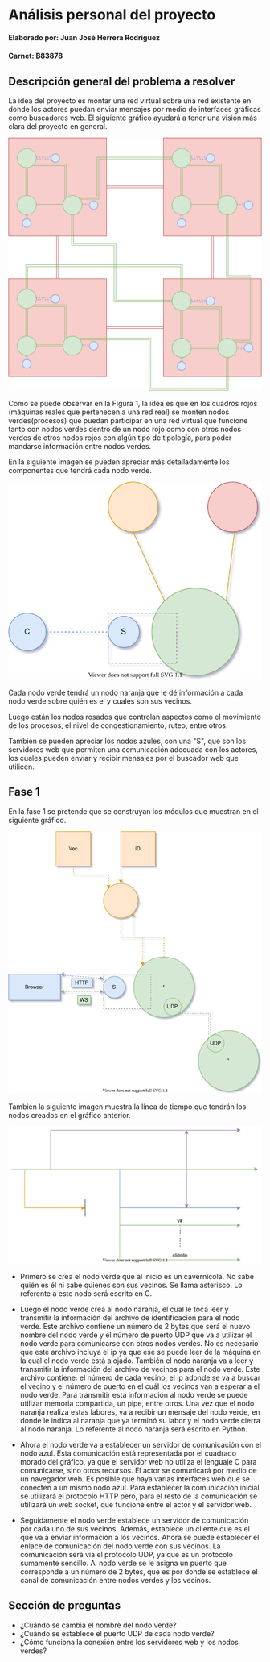 ﻿# Análisis personal del proyecto


#### Elaborado por:  Juan José Herrera Rodríguez
#### Carnet: B83878

## Descripción general del problema a resolver

La idea del proyecto es montar una red virtual sobre una red existente en donde los actores puedan enviar mensajes por medio de interfaces gráficas como buscadores web. El siguiente gráfico ayudará a tener una visión más clara del proyecto en general.

![Figura 1](general_net.svg)

Como se puede observar en la Figura 1, la idea es que en los cuadros rojos (máquinas reales que pertenecen a una red real) se monten nodos verdes(procesos) que puedan participar en una red virtual que funcione tanto con nodos verdes dentro de un nodo rojo como con otros nodos verdes de otros nodos rojos con algún tipo de tipología, para poder mandarse información entre nodos verdes.

En la siguiente imagen se pueden apreciar más detalladamente los componentes que tendrá cada nodo verde.

![Figura 2](general_nodes.svg)

Cada nodo verde tendrá un nodo naranja que le dé información a cada nodo verde sobre quién es el y cuales son sus vecinos.

Luego están los nodos rosados que controlan aspectos como el movimiento de los procesos, el nivel de congestionamiento, ruteo, entre otros.

También se pueden apreciar los nodos azules, con una "S", que son los servidores web que permiten una comunicación adecuada con los actores, los cuales pueden enviar y recibir mensajes por el buscador web que utilicen.

## Fase 1
En la fase 1 se pretende que se construyan los módulos que muestran en el siguiente gráfico.

![Figura 3](phase1_nodes.svg)

También la siguiente imagen muestra la línea de tiempo que tendrán los nodos creados en el gráfico anterior.

![Figura 4](phase1_timeline.svg)

- Primero se crea el nodo verde que al inicio es un cavernícola. No sabe quién es él ni sabe quienes son sus vecinos. Se llama asterisco. Lo referente a este nodo será escrito en C.

- Luego el nodo verde crea al nodo naranja, el cual le toca leer y transmitir la información del archivo de identificación para el nodo verde. Este archivo contiene un número de 2 bytes que será el nuevo nombre del nodo verde y el número de puerto UDP que va a utilizar el nodo verde para comunicarse con otros nodos verdes. No es necesario que este archivo incluya el ip ya que ese se puede leer de la máquina en la cual el nodo verde está alojado.
También el nodo naranja va a leer y transmitir la información del archivo de vecinos para el nodo verde. Este archivo contiene: el número de cada vecino, el ip adonde se va a buscar el vecino y el número de puerto en el cuál los vecinos van a esperar a el nodo verde.
Para transmitir esta información al nodo verde se puede utilizar memoria compartida, un pipe, entre otros.
Una vez que el nodo naranja realiza estas labores, va a recibir un mensaje del nodo verde, en donde le indica al naranja que ya terminó su labor y el nodo verde cierra al nodo naranja. Lo referente al nodo naranja será escrito en Python.

- Ahora el nodo verde va a establecer un servidor de comunicación con el nodo azul. Esta comunicación está representada por el cuadrado morado del gráfico, ya que el servidor web no utiliza el lenguaje C para comunicarse, sino otros recursos. El actor se comunicará por medio de un navegador web. Es posible que haya varias interfaces web que se conecten a un mismo nodo azul. Para establecer la comunicación inicial se utilizará el protocolo HTTP pero, para el resto de la comunicación se utilizará un web socket, que funcione entre el actor y el servidor web.

- Seguidamente el nodo verde establece un servidor de comunicación por cada uno de sus vecinos. Además, establece un cliente que es el que va a enviar información a los vecinos. Ahora se puede establecer el enlace de comunicación del nodo verde con sus vecinos. La comunicación será vía el protocolo UDP, ya que es un protocolo sumamente sencillo. Al nodo verde se le asigna un puerto que corresponde a un número de 2 bytes, que es por donde se establece el canal de comunicación entre nodos verdes y los vecinos.


## Sección de preguntas

- ¿Cuándo se cambia el nombre del nodo verde?
- ¿Cuándo se establece el puerto UDP de cada nodo verde?
- ¿Cómo funciona la conexión entre los servidores web y los nodos verdes?


